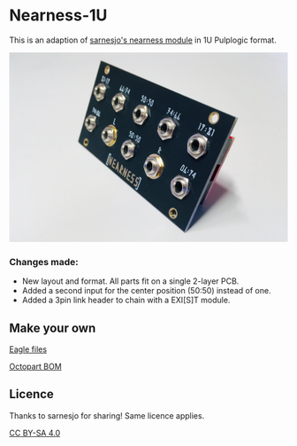 # Nearness-1U

This is an adaption of [sarnesjo's nearness module](https://github.com/sarnesjo/nearness) in 1U Pulplogic format.

![IMAGE](https://github.com/sonoCircuits/Nearness-1U/blob/master/NEARNESS%201U%20IMAGES/IMG_2419.jpg)

### Changes made:

- New layout and format. All parts fit on a single 2-layer PCB.
- Added a second input for the center position (50:50) instead of one.
- Added a 3pin link header to chain with a EXI[S]T module.

## Make your own

[Eagle files](https://github.com/sonoCircuits/Nearness-1U/tree/master/NEARNESS%201U%20EAGLE%20FILES)

[Octopart BOM](https://octopart.com/bom-tool/OzYDJwBg)

## Licence

Thanks to sarnesjo for sharing! Same licence applies.

[CC BY-SA 4.0](http://creativecommons.org/licenses/by-sa/4.0/)
